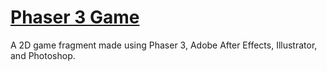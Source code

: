 # [Phaser 3 Game](https://khudiiash-game-demo.netlify.app)

A 2D game fragment made using Phaser 3, Adobe After Effects, Illustrator, and Photoshop.